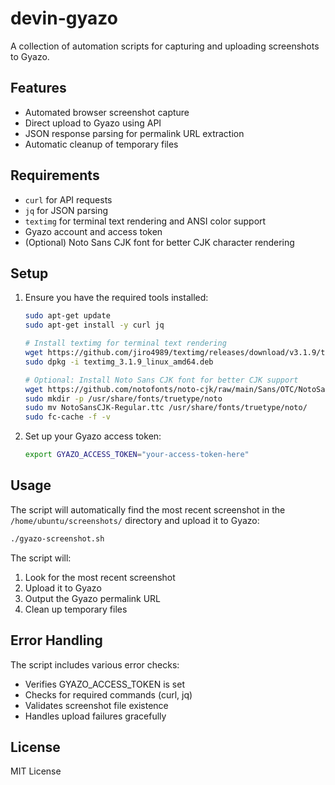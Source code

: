 # devin-gyazo

A collection of automation scripts for capturing and uploading screenshots to Gyazo.

## Features

- Automated browser screenshot capture
- Direct upload to Gyazo using API
- JSON response parsing for permalink URL extraction
- Automatic cleanup of temporary files

## Requirements

- `curl` for API requests
- `jq` for JSON parsing
- `textimg` for terminal text rendering and ANSI color support
- Gyazo account and access token
- (Optional) Noto Sans CJK font for better CJK character rendering

## Setup

1. Ensure you have the required tools installed:
   ```bash
   sudo apt-get update
   sudo apt-get install -y curl jq
   
   # Install textimg for terminal text rendering
   wget https://github.com/jiro4989/textimg/releases/download/v3.1.9/textimg_3.1.9_linux_amd64.deb
   sudo dpkg -i textimg_3.1.9_linux_amd64.deb
   
   # Optional: Install Noto Sans CJK font for better CJK support
   wget https://github.com/notofonts/noto-cjk/raw/main/Sans/OTC/NotoSansCJK-Regular.ttc
   sudo mkdir -p /usr/share/fonts/truetype/noto
   sudo mv NotoSansCJK-Regular.ttc /usr/share/fonts/truetype/noto/
   sudo fc-cache -f -v
   ```

2. Set up your Gyazo access token:
   ```bash
   export GYAZO_ACCESS_TOKEN="your-access-token-here"
   ```

## Usage

The script will automatically find the most recent screenshot in the `/home/ubuntu/screenshots/` directory and upload it to Gyazo:

```bash
./gyazo-screenshot.sh
```

The script will:
1. Look for the most recent screenshot
2. Upload it to Gyazo
3. Output the Gyazo permalink URL
4. Clean up temporary files

## Error Handling

The script includes various error checks:
- Verifies GYAZO_ACCESS_TOKEN is set
- Checks for required commands (curl, jq)
- Validates screenshot file existence
- Handles upload failures gracefully

## License

MIT License
